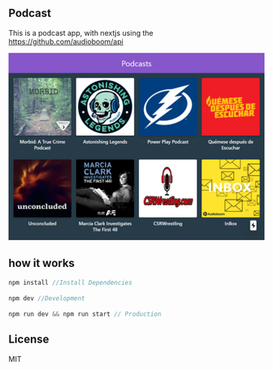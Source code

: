 ## Podcast

This is a podcast app, with nextjs using the https://github.com/audioboom/api

![Captura de pantalla](./.readme-static/portada.png)

## how it works

```js
npm install //Install Dependencies
```

```js
npm dev //Development
```

```js
npm run dev && npm run start // Production
```

## License

MIT
